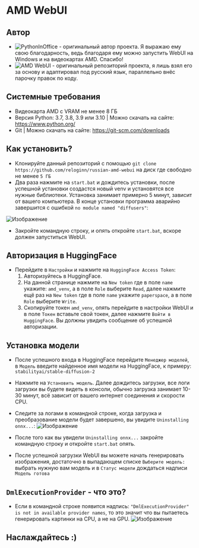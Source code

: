 # AMD WebUI

## Автор
- ![PythonInOffice](https://github.com/pythoninoffice) - оригинальный автор проекта.
Я выражаю ему свою благодарность, ведь благодаря ему можно запустить WebUI на Windows и на видеокартах AMD. Спасибо!
- ![AMD WebUI](https://github.com/pythoninoffice/amd_webui) - оригинальный репозиторий проекта, я лишь взял его за основу и адаптировал под русский язык, параллельно внёс парочку правок по коду.

## Системные требования
- Видеокарта AMD с VRAM не менее 8 ГБ
- Версия Python: 3.7, 3.8, 3.9 или 3.10 | Можно скачать на сайте: https://www.python.org/
- Git | Можно скачать на сайте: https://git-scm.com/downloads

## Как установить?
- Клонируйте данный репозиторий с помощью `git clone https://github.com/reloginn/russian-amd-webui` на диск где свободно не менее `5 ГБ`
- Два раза нажмите на `start.bat` и дождитесь установки, после успешной установки создастся новый venv и установятся все нужные библиотеки. Установка занимает примерно 5 минут, зависит от вашего компьютера. В конце установки программа аварийно завершится с ошибкой `no module named "diffusers"`:

![Изображение](https://user-images.githubusercontent.com/90436829/205534573-eb9c3b6c-5a3d-4a7a-b218-39cc286ca5f3.png)

- Закройте командную строку, и опять откройте `start.bat`, вскоре должен запуститься WebUI.

## Авторизация в HuggingFace
- Перейдите в `Настройки` и нажмите на `HuggingFace Access Token`:
  1. Авторизуйтесь в HuggingFace.
  2. На данной странице нажмите на `New token` где в поле `name` укажите: `amd_venv`, а в поле `Role` выберите `Read`,
  далее нажмите ещё раз на `New token` где в поле `name` укажите `paperspace`, а в поле `Role` выберите `Write`.
  3. Скопируйте токен `amd_venv`, опять перейдите в настройки WebUI и в поле `Токен` вставьте свой токен, далее нажмите `Войти в HuggingFace`.
  Вы должны увидить сообщение об успешной авторизации.


## Установка модели
- После успешного входа в HuggingFace перейдите `Менеджер моделей`, в `Модель` введите найденное имя модели на HuggingFace, к примеру: `stabilityai/stable-diffusion-2`
- Нажмите на `Установить модель`. Далее дождитесь загрузки, все логи загрузки вы будете видеть в консоли, обычно загрузка занимает 10-30 минут, всё зависит от вашего интернет соединения и скорости CPU.

- Следите за логами в командной строке, когда загрузка и преобразование модели будет завершено, вы увидите `Uninstalling onnx...`:
![Изображение](https://user-images.githubusercontent.com/90436829/205537004-fb7a3296-1bfe-4533-81a4-efb3013a1a87.png)

- После того как вы увидели `Uninstalling onnx...` закройте командную строку и откройте `start.bat` опять.

- После успешной загрузки WebUI вы можете начать генерировать изображения, достаточно в выпадающем списке `Выберите модель:` выбрать нужную вам модель и в `Статус модели` дождаться надписи `Модель готова`

## `DmlExecutionProvider` - что это?
- Если в командной строке появится надпись: `"DmlExecutionProvider" is not in available provider names`, то это значит что вы пытаетесь генерировать картинки на CPU, а не на GPU.
![Изображение](https://user-images.githubusercontent.com/90436829/205537433-fa0c7794-7eaf-4b23-8ebf-9d4ba16ce0b4.png)

## Наслаждайтесь :)
